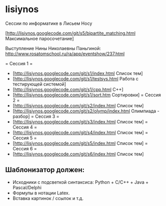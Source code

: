 # lisiynos
Сессии по информатике в Лисьем Носу

[http://lisiynos.googlecode.com/git/s5/bipartite_matching.html Максимальное паросочетание]

Выступление Нины Николаевны Паньгиной:
http://www.rosatomschool.ru/ra/app/eventshow/237.html

= Сессия 1 =
 * [http://lisiynos.googlecode.com/git/s1/index.html Список тем]
 * [http://lisiynos.googlecode.com/git/s1/testsys.html Работа с тестирующей системой]
 * [http://lisiynos.googlecode.com/git/s1/cpp.html C++]
 * [http://lisiynos.googlecode.com/git/s1/sort.htm Сортировки]
= Сессия 2 =
 * [http://lisiynos.googlecode.com/git/s2/index.html Список тем]
 * [http://lisiynos.googlecode.com/git/s2/olymp/index.html Олимпиада - разбор]
= Сессия 3 =
 * [http://lisiynos.googlecode.com/git/s3/index.html Список тем]
= Сессия 4 =
 * [http://lisiynos.googlecode.com/git/s4/index.html Список тем]
= Сессия 5 =
 * [http://lisiynos.googlecode.com/git/s5/index.html Список тем]
= Сессия 6 =
 * [http://lisiynos.googlecode.com/git/s6/index.html Список тем]

Шаблонизатор должен:
--------------------
* Исходники с подсветкой синтаксиса: Python + C/C++ + Java + Pascal/Delphi
* Формулы в нотации Latex.
* Вставка картинок / ссылок и т.д.
